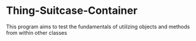 # Thing-Suitcase-Container
This program aims to test the fundamentals of utiilzing objects and methods from within other classes
